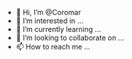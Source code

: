 - 👋 Hi, I’m @Coromar
- 👀 I’m interested in ...
- 🌱 I’m currently learning ...
- 💞️ I’m looking to collaborate on ...
- 📫 How to reach me ...

<!---
Coromar/Coromar is a ✨ special ✨ repository because its `README.md` (this file) appears on your GitHub profile.
You can click the Preview link to take a look at your changes.
--->
